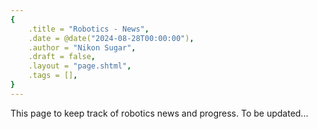 ```yaml
---
{
    .title = "Robotics - News",
    .date = @date("2024-08-28T00:00:00"),
    .author = "Nikon Sugar",
    .draft = false,
    .layout = "page.shtml",
    .tags = [],
}  
--- 
```


This page to keep track of robotics news and progress. To be updated...


